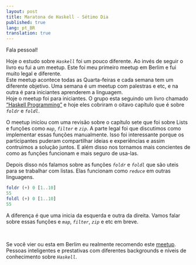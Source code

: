 ```yaml
---
layout: post
title: Maratona de Haskell - Sétimo Dia
published: true
lang: pt_BR
translation: true
---
```


Fala pessoal!


Hoje o estudo sobre *`Haskell`* foi um pouco diferente. Ao invés de seguir o livro eu fui a um meetup. Este foi meu primeiro meetup em Berlim e fui muito legal e diferente.  
Este meetup acontece todas as Quarta-feiras e cada semana tem um diferente objetivo. Uma semana é um meetup com palestras e etc, e na outra é para iniciantes aprenderem a linguagem.  
Hoje o meetup foi para iniciantes. O grupo esta seguindo um livro chamado [“Haskell Programming”](http://haskellbook.com/) e hoje eles cobriram o oitavo capítulo que é sobre *`foldr`* e *`foldl`*.

<!--more-->

O meetup inicíou com uma revisão sobre o capítulo sete que foi sobre Lists e funções como *`map`*, *`filter`* e *`zip`*. A parte legal foi que discutimos como implementar essas funções manualmente. Isso foi interessante porque os participantes puderam compartilhar ideias e experiências e assim contruimos a solução juntos. E além disso nos tornamos mais concientes de como as funções funcionam e mais seguro de usa-las.

Depois disso nós falamos sobre as funções *`foldr`* e *`foldl`* que são uteis para se trabalhar com listas. Elas funcionam como *`reduce`* em outras linguagens.
```haskell
foldr (+) 0 [1..10]
55
foldl (+) 0 [1..10]
55
```
A diferença é que uma inicia da esquerda e outra da direita. Vamos falar sobre essas funções e  *`map`*, *`filter`*, *`zip`* e etc em breve.

<br />

Se você vier ou esta em Berlim eu realmente recomendo este [meetup](https://www.meetup.com/berlinhug/). Pessoas inteligentes e prestativas com diferentes backgrounds e níveis de conhecimento sobre *`Haskell`*.
